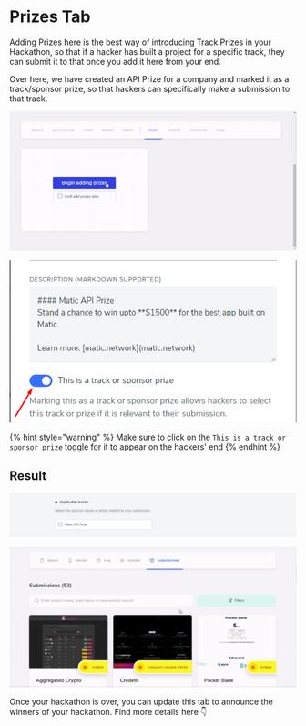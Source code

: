 # Prizes Tab

Adding Prizes here is the best way of introducing Track Prizes in your Hackathon, so that if a hacker has built a project for a specific track, they can submit it to that once you add it here from your end.

Over here, we have created an API Prize for a company and marked it as a track/sponsor prize, so that hackers can specifically make a submission to that track.

![Click on Begin Adding Przies](../../.gitbook/assets/prize.gif)

![](../../.gitbook/assets/image%20%2829%29.png)

{% hint style="warning" %}
Make sure to click on the `This is a track or sponsor prize` toggle for it to appear on the hackers' end
{% endhint %}

## Result

![This is how it will look on the hackers&apos; end while they submit their project](../../.gitbook/assets/image%20%2832%29.png)

![Filtering projects on the basis of the Tracks \(Hackathon Submission Page\)](../../.gitbook/assets/filters-1-.gif)

Once your hackathon is over, you can update this tab to announce the winners of your hackathon. Find more details here 👇



